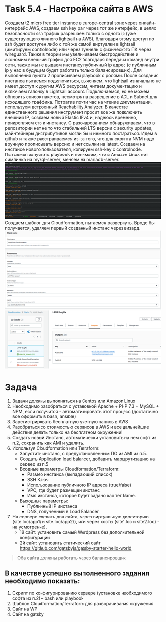 # Task 5.4 - Настройка сайта в AWS
Создаем t2.micro free tier instance в europe-central зоне через онлайн-интерфейс AWS, создаем ssh key pair через тот же интерфейс, в целях безопасности ssh трафик разрешаем только с одного ip (уже существующего личного lightsail на AWS), благодаря этому доступ по ssh будет доступен либо с той же самой виртуалки в lightsail (имитируем controlnode) или через туннель с физического ПК через wireguard. Также в теории мы увеличиваем быстродействие и экономим внешний трафик для EC2 благодаря передачи команд внутри сети, также мы не выдаем инстансу публичный ip адрес (с публичным ip у нас в будущем будет работать только балансировщик). Для выполнения пункта 2 прописываем playbook с ролями.
После создания инстанса пытаемся подключиться, выясняем, что lightsail изначально не имеет доступ к другим AWS ресурсам, читаем документацию и включаем галочку в Lightsail account. Подключаемся, но не можем обновить список пакетов, несмотря на разрешение в ACL и Subnet для исходящего траффика. Потратив почти час на чтение документации, используем встроенный Reachability Analyzer. В качестве единственного решения инструмент просит все же подключить внешний IP, создаем новый Elastic IPv4 и, надеюсь временно, прикрепляем его к инстансу. С разочарованием обнаруживаем, что в репозитории нет не то что стабильной LTS версии c security updates, майнтейнеры дистрибутивов могли бы и немного постараться. Идем в github и также расстраиваемся из-за того, что для скрипта NVM надо вручную прописывать версию и нет ссылки на latest. Создаем на инстансе нового пользователя, копируем ssh-key c controlnode. Пытыемся запустить playbook и понимаем, что в Amazon Linux нет симлинка на mysql-server, меняем на mariadb-server.
![Screenshot 1](Screenshot_20230115_155644.png)
Создаем шаблон для Cloudformation, пытаемся развернуть. Вроде бы получается, удаляем первый созданный инстанс через визард.
![Screenshot 2](Screenshot_20230115_174622.png)
![Screenshot 3](Screenshot_20230115_175503.png)


# Задача
1. Задачи должны выполняться на Centos или Amazon Linux
2. Необходимо разобраться с установкой Apache + PHP 7.3 + MySQL + NPM, если получится - автоматизировать этот процесс (достаточно все оформить в bash, ansible)
3. Зарегистрировать бесплатную учетную запись в AWS
4. Разобраться со стоимостью сервисов в AWS и все дальнейшие действия делать только на бесплатном окружении!
5. Создать новый Инстанс, автоматически установить на нем софт из п.2, сохранить как AMI и удалить. 
6. Используя Cloudformation или Terraform:
    * Запустить инстанс, с предустановленным ПО из AMI из п.5. 
    * Создать Application load balancer, добавить маршрутизацию на сервер из п.5
    * Входные параметры Cloudformation/Terraform: 
        + Размер инстанса (выпадающий список)
        + SSH Ключ
        + Использование публичного IP адреса (true/false)
        + VPC, где будет размещен инстанс
        + Имя инстанса, которое будет задано как тег Name.
    * Выходные параметры:
        + Публичный IP инстанса
        + DNS, полученный в Load Balancer
7. На сервере сделать два сайта, через виртуальную директорию (site.loc/app1/ и site.loc/app2/), или через хосты (site1.loc и site2.loc) - на усмотрение).
    - 1й сайт: установить самый Wordpress без дополнительной конфигурации
    - 2й сайт: установить статический сайт https://github.com/gatsbyjs/gatsby-starter-hello-world
> Оба сайта должны работать через балансировщик
## В качестве успешно выполненного задания необходимо показать:
1. Скрипт по конфигурированию сервере (установке необходимого софта из п.2) – bash или playbook
2. Шаблон Cloudformation/Terraform для разворачивания окружения
3. Сайт на WP
4. Сайт на gatsby